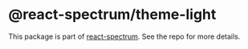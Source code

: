 # @react-spectrum/theme-light

This package is part of [react-spectrum](https://github.com/adobe/react-spectrum). See the repo for more details.

